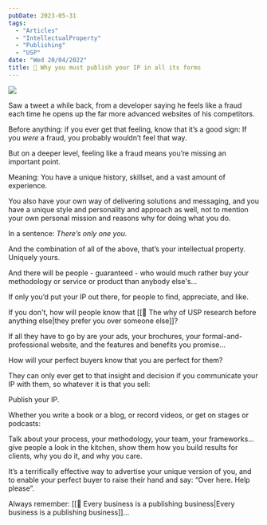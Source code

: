 ```yaml
---
pubDate: 2023-05-31
tags:
  - "Articles"
  - "IntellectualProperty"
  - "Publishing"
  - "USP"
date: "Wed 20/04/2022"
title: 📄 Why you must publish your IP in all its forms
---
```


![](Media/SalesFlowCoach.app_Why-you-must-publish-your-IP-in-all-its-forms_MartinStellar.png)

Saw a tweet a while back, from a developer saying he feels like a fraud each time he opens up the far more advanced websites of his competitors.

Before anything: if you ever get that feeling, know that it’s a good sign: If you *were* a fraud, you probably wouldn’t feel that way.

But on a deeper level, feeling like a fraud means you’re missing an important point.

Meaning: You have a unique history, skillset, and a vast amount of experience.

You also have your own way of delivering solutions and messaging, and you have a unique style and personality and approach as well, not to mention your own personal mission and reasons why for doing what you do. 

In a sentence: *There’s only one you.*

And the combination of all of the above, that’s your intellectual property. Uniquely yours.

And there will be people - guaranteed - who would much rather buy your methodology or service or product than anybody else's...

If only you’d put your IP out there, for people to find, appreciate, and like.

If you don't, how will people know that [[📄 The why of USP research before anything else|they prefer you over someone else]]?

If all they have to go by are your ads, your brochures, your formal-and-professional website, and the features and benefits you promise...

How will your perfect buyers know that you are perfect for them?

They can only ever get to that insight and decision if you communicate your IP with them, so whatever it is that you sell:

Publish your IP.

Whether you write a book or a blog, or record videos, or get on stages or podcasts:

Talk about your process, your methodology, your team, your frameworks... give people a look in the kitchen, show them how you build results for clients, why you do it, and why you care.

It’s a terrifically effective way to advertise your unique version of you, and to enable your perfect buyer to raise their hand and say: “Over here. Help please”.

Always remember: [[📄 Every business is a publishing business|Every business is a publishing business]]...